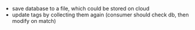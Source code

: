 - save database to a file, which could be stored on cloud
- update tags by collecting them again (consumer should check db, then modify on match)
